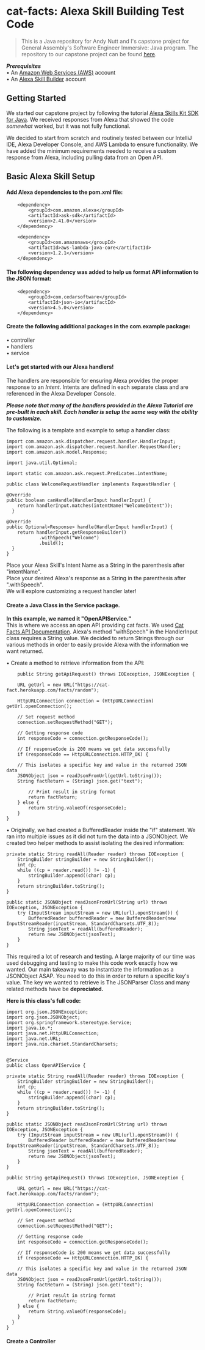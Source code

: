 # cat-facts: Alexa Skill Building Test Code
>  This is a Java repository for Andy Nutt and I's capstone project for General Assembly's Software Engineer Immersive: Java program. The repository to our capstone project can be found [here](https://git.generalassemb.ly/matthompson/paypal-java-capstone-project).

***Prerequisites***  
• An [Amazon Web Services (AWS)](https://aws.amazon.com/) account  
• An [Alexa Skill Builder](https://developer.amazon.com/en-US/alexa) account

## Getting Started
We started our capstone project by following the tutorial [Alexa Skills Kit SDK for Java](https://developer.amazon.com/en-US/docs/alexa/alexa-skills-kit-sdk-for-java/overview.html). We received responses from Alexa that showed the code *somewhat* worked, but it was not fully functional. 
  
We decided to start from scratch and routinely tested between our IntelliJ IDE, Alexa Developer Console, and AWS Lambda to ensure functionality. We have added the minimum requirements needed to receive a custom response from Alexa, including pulling data from an Open API.  

## Basic Alexa Skill Setup

#### Add Alexa dependencies to the pom.xml file:
> 

        <dependency>
            <groupId>com.amazon.alexa</groupId>
            <artifactId>ask-sdk</artifactId>
            <version>2.41.0</version>
        </dependency>

        <dependency>
            <groupId>com.amazonaws</groupId>
            <artifactId>aws-lambda-java-core</artifactId>
            <version>1.2.1</version>
        </dependency>

#### The following dependency was added to help us format API information to the JSON format:
>

        <dependency>
            <groupId>com.cedarsoftware</groupId>
            <artifactId>json-io</artifactId>
            <version>4.5.0</version>
        </dependency>

#### Create the following additional packages in the com.example package:  
• controller  
• handlers  
• service  

#### Let's get started with our Alexa handlers! 
The handlers are responsible for ensuring Alexa provides the proper response to an *Intent*. Intents are defined in each separate class and are referenced in the Alexa Developer Console.  
  
***Please note that many of the handlers provided in the Alexa Tutorial are pre-built in each skill. Each handler is setup the same way with the ability to customize.***  
  
The following is a template and example to setup a handler class:
>  

    import com.amazon.ask.dispatcher.request.handler.HandlerInput;
    import com.amazon.ask.dispatcher.request.handler.RequestHandler;
    import com.amazon.ask.model.Response;

    import java.util.Optional;

    import static com.amazon.ask.request.Predicates.intentName;

    public class WelcomeRequestHandler implements RequestHandler {
    
    @Override
    public boolean canHandle(HandlerInput handlerInput) {
        return handlerInput.matches(intentName("WelcomeIntent"));
      }

    @Override
    public Optional<Response> handle(HandlerInput handlerInput) {
        return handlerInput.getResponseBuilder()
                .withSpeech("Welcome")
                .build();
      }
    }
Place your Alexa Skill's Intent Name as a String in the parenthesis after "intentName".  
Place your desired Alexa's response as a String in the parenthesis after ".withSpeech".  
We will explore customizing a request handler later!  

#### Create a Java Class in the Service package. 
__In this example, we named it "OpenAPIService."__  
This is where we access an open API providing cat facts. We used [Cat Facts API Documentation](https://alexwohlbruck.github.io/cat-facts/docs/). Alexa's method "withSpeech" in the HandlerInput class requires a String value. We decided to return Strings through our various methods in order to easily provide Alexa with the information we want returned.  

  • Create a method to retrieve information from the API:
  >
  
        public String getApiRequest() throws IOException, JSONException {

        URL getUrl = new URL("https://cat-fact.herokuapp.com/facts/random");

        HttpURLConnection connection = (HttpURLConnection) getUrl.openConnection();
        
        // Set request method
        connection.setRequestMethod("GET");

        // Getting response code
        int responseCode = connection.getResponseCode();

        // If responseCode is 200 means we get data successfully
        if (responseCode == HttpURLConnection.HTTP_OK) {
            
        // This isolates a specific key and value in the returned JSON data
        JSONObject json = readJsonFromUrl(getUrl.toString());
        String factReturn = (String) json.get("text");

            // Print result in string format
            return factReturn;
        } else {
            return String.valueOf(responseCode);
        }
    }  
    
• Originally, we had created a BufferedReader inside the "if" statement. We ran into multiple issues as it did not turn the data into a JSONObject. We created two helper methods to assist isolating the desired information:
  
  > 
  
    private static String readAll(Reader reader) throws IOException {
        StringBuilder stringBuilder = new StringBuilder();
        int cp;
        while ((cp = reader.read()) != -1) {
            stringBuilder.append((char) cp);
        }
        return stringBuilder.toString();
    }

    public static JSONObject readJsonFromUrl(String url) throws IOException, JSONException {
        try (InputStream inputStream = new URL(url).openStream()) {
            BufferedReader bufferedReader = new BufferedReader(new InputStreamReader(inputStream, StandardCharsets.UTF_8));
            String jsonText = readAll(bufferedReader);
            return new JSONObject(jsonText);
        }
    }
This required a lot of research and testing. A large majority of our time was used debugging and testing to make this code work exactly how we wanted. Our main takeaway was to instantiate the information as a JSONObject ASAP. You need to do this in order to return a specific key's value. The key we wanted to retrieve is The JSONParser Class and many related methods have be __depreciated.__

__Here is this class's full code:__
>
    
    import org.json.JSONException;
    import org.json.JSONObject;
    import org.springframework.stereotype.Service;
    import java.io.*;
    import java.net.HttpURLConnection;
    import java.net.URL;
    import java.nio.charset.StandardCharsets;


    @Service
    public class OpenAPIService {

    private static String readAll(Reader reader) throws IOException {
        StringBuilder stringBuilder = new StringBuilder();
        int cp;
        while ((cp = reader.read()) != -1) {
            stringBuilder.append((char) cp);
        }
        return stringBuilder.toString();
    }

    public static JSONObject readJsonFromUrl(String url) throws IOException, JSONException {
        try (InputStream inputStream = new URL(url).openStream()) {
            BufferedReader bufferedReader = new BufferedReader(new InputStreamReader(inputStream, StandardCharsets.UTF_8));
            String jsonText = readAll(bufferedReader);
            return new JSONObject(jsonText);
        }
    }

    public String getApiRequest() throws IOException, JSONException {

        URL getUrl = new URL("https://cat-fact.herokuapp.com/facts/random");

        HttpURLConnection connection = (HttpURLConnection) getUrl.openConnection();

        // Set request method
        connection.setRequestMethod("GET");

        // Getting response code
        int responseCode = connection.getResponseCode();

        // If responseCode is 200 means we get data successfully
        if (responseCode == HttpURLConnection.HTTP_OK) {

        // This isolates a specific key and value in the returned JSON data
        JSONObject json = readJsonFromUrl(getUrl.toString());
        String factReturn = (String) json.get("text");

            // Print result in string format
            return factReturn;
        } else {
            return String.valueOf(responseCode);
        }
      }
    }

#### Create a Controller
